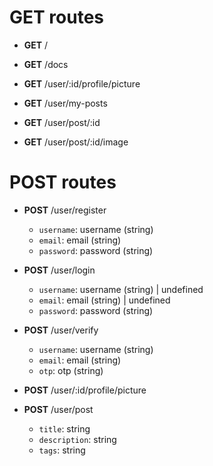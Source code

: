 # GET routes
* **GET** /

* **GET** /docs

* **GET** /user/:id/profile/picture

* **GET** /user/my-posts

* **GET** /user/post/:id

* **GET** /user/post/:id/image

# POST routes
* **POST** /user/register
	- `username`: username (string) 
	- `email`: email (string) 
	- `password`: password (string) 

* **POST** /user/login
	- `username`: username (string)  | undefined
	- `email`: email (string)  | undefined
	- `password`: password (string) 

* **POST** /user/verify
	- `username`: username (string) 
	- `email`: email (string) 
	- `otp`: otp (string) 

* **POST** /user/:id/profile/picture

* **POST** /user/post
	- `title`: string
	- `description`: string
	- `tags`: string

